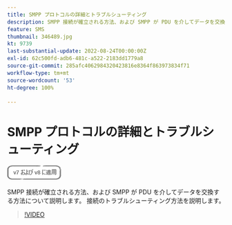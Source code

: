 ```yaml
---
title: SMPP プロトコルの詳細とトラブルシューティング
description: SMPP 接続が確立される方法、および SMPP が PDU を介してデータを交換する方法について説明します。 接続のトラブルシューティング方法を説明します。
feature: SMS
thumbnail: 346489.jpg
kt: 9739
last-substantial-update: 2022-08-24T00:00:00Z
exl-id: 62c500fd-adb6-481c-a522-2183dd1779a8
source-git-commit: 285afc4062984320423816e8364f863973834f71
workflow-type: tm+mt
source-wordcount: '53'
ht-degree: 100%

---
```


# SMPP プロトコルの詳細とトラブルシューティング

![対象：v7 および v8](../assets/V7-V8-stamp.png)

SMPP 接続が確立される方法、および SMPP が PDU を介してデータを交換する方法について説明します。 接続のトラブルシューティング方法を説明します。

>[!VIDEO](https://video.tv.adobe.com/v/346489?quality=12)
